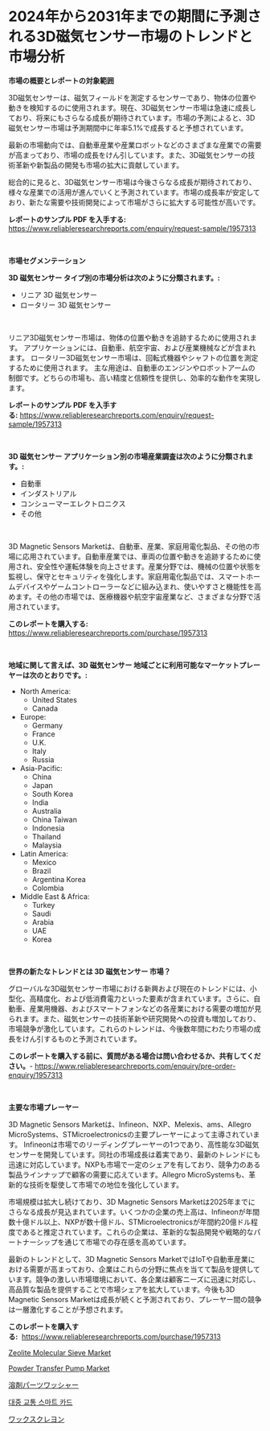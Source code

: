 <p><h1>2024年から2031年までの期間に予測される3D磁気センサー市場のトレンドと市場分析</h1></p><p><strong>市場の概要とレポートの対象範囲</strong></p>
<p><p>3D磁気センサーは、磁気フィールドを測定するセンサーであり、物体の位置や動きを検知するのに使用されます。現在、3D磁気センサー市場は急速に成長しており、将来にもさらなる成長が期待されています。市場の予測によると、3D磁気センサー市場は予測期間中に年率5.1%で成長すると予想されています。</p><p>最新の市場動向では、自動車産業や産業ロボットなどのさまざまな産業での需要が高まっており、市場の成長をけん引しています。また、3D磁気センサーの技術革新や新製品の開発も市場の拡大に貢献しています。</p><p>総合的に見ると、3D磁気センサー市場は今後さらなる成長が期待されており、様々な産業での活用が進んでいくと予測されています。市場の成長率が安定しており、新たな需要や技術開発によって市場がさらに拡大する可能性が高いです。</p></p>
<p><strong>レポートのサンプル PDF を入手する:</strong> <a href="https://www.reliableresearchreports.com/enquiry/request-sample/1957313">https://www.reliableresearchreports.com/enquiry/request-sample/1957313</a></p>
<p>&nbsp;</p>
<p><strong>市場セグメンテーション</strong></p>
<p><strong>3D 磁気センサー タイプ別の市場分析は次のように分類されます。:</strong></p>
<p><ul><li>リニア 3D 磁気センサー</li><li>ロータリー 3D 磁気センサー</li></ul></p>
<p>&nbsp;</p>
<p><p>リニア3D磁気センサー市場は、物体の位置や動きを追跡するために使用されます。 アプリケーションには、自動車、航空宇宙、および産業機械などが含まれます。 ロータリー3D磁気センサー市場は、回転式機器やシャフトの位置を測定するために使用されます。 主な用途は、自動車のエンジンやロボットアームの制御です。どちらの市場も、高い精度と信頼性を提供し、効率的な動作を実現します。</p></p>
<p><strong>レポートのサンプル PDF を入手する:</strong>&nbsp;<a href="https://www.reliableresearchreports.com/enquiry/request-sample/1957313">https://www.reliableresearchreports.com/enquiry/request-sample/1957313</a></p>
<p>&nbsp;</p>
<p><strong> 3D 磁気センサー アプリケーション別の市場産業調査は次のように分類されます。:</strong></p>
<p><ul><li>自動車</li><li>インダストリアル</li><li>コンシューマーエレクトロニクス</li><li>その他</li></ul></p>
<p>&nbsp;</p>
<p><p>3D Magnetic Sensors Marketは、自動車、産業、家庭用電化製品、その他の市場に応用されています。自動車産業では、車両の位置や動きを追跡するために使用され、安全性や運転体験を向上させます。産業分野では、機械の位置や状態を監視し、保守とセキュリティを強化します。家庭用電化製品では、スマートホームデバイスやゲームコントローラーなどに組み込まれ、使いやすさと機能性を高めます。その他の市場では、医療機器や航空宇宙産業など、さまざまな分野で活用されています。</p></p>
<p><strong>このレポートを購入する:</strong>&nbsp; <a href="https://www.reliableresearchreports.com/purchase/1957313">https://www.reliableresearchreports.com/purchase/1957313</a></p>
<p>&nbsp;</p>
<p><strong>地域に関して言えば、3D 磁気センサー 地域ごとに利用可能なマーケットプレーヤーは次のとおりです。:</strong></p>
<p><ul>
    <li>
        North America:
        <ul>
            <li>United States</li>
            <li>Canada</li>
        </ul>
    </li>
    <li>
        Europe:
        <ul>
            <li>Germany</li>
            <li>France</li>
            <li>U.K.</li>
            <li>Italy</li>
            <li>Russia</li>
        </ul>
    </li>
    <li>
        Asia-Pacific:
        <ul>
            <li>China</li>
            <li>Japan</li>
            <li>South Korea</li>
            <li>India</li>
            <li>Australia</li>
            <li>China Taiwan</li>
            <li>Indonesia</li>
            <li>Thailand</li>
            <li>Malaysia</li>
        </ul>
    </li>
    <li>
        Latin America:
        <ul>
            <li>Mexico</li>
            <li>Brazil</li>
            <li>Argentina Korea</li>
            <li>Colombia</li>
        </ul>
    </li>
    <li>
        Middle East & Africa:
        <ul>
            <li>Turkey</li>
            <li>Saudi</li>
            <li>Arabia</li>
            <li>UAE</li>
            <li>Korea</li>
        </ul>
    </li>
    </ul></p>
<p>&nbsp;</p>
<p><strong>世界の新たなトレンドとは 3D 磁気センサー 市場？</strong></p>
<p><p>グローバルな3D磁気センサー市場における新興および現在のトレンドには、小型化、高精度化、および低消費電力といった要素が含まれています。さらに、自動車、産業用機器、およびスマートフォンなどの各産業における需要の増加が見られます。また、磁気センサーの技術革新や研究開発への投資も増加しており、市場競争が激化しています。これらのトレンドは、今後数年間にわたり市場の成長をけん引するものと予測されています。</p></p>
<p><strong>このレポートを購入する前に、質問がある場合は問い合わせるか、共有してください。</strong>- <a href="https://www.reliableresearchreports.com/enquiry/pre-order-enquiry/1957313">https://www.reliableresearchreports.com/enquiry/pre-order-enquiry/1957313</a></p>
<p>&nbsp;</p>
<p><strong>主要な市場プレーヤー</strong></p>
<p><p>3D Magnetic Sensors Marketは、Infineon、NXP、Melexis、ams、Allegro MicroSystems、STMicroelectronicsの主要プレーヤーによって主導されています。 Infineonは市場でのリーディングプレーヤーの1つであり、高性能な3D磁気センサーを開発しています。同社の市場成長は着実であり、最新のトレンドにも迅速に対応しています。NXPも市場で一定のシェアを有しており、競争力のある製品ラインナップで顧客の需要に応えています。Allegro MicroSystemsも、革新的な技術を駆使して市場での地位を強化しています。</p><p>市場規模は拡大し続けており、3D Magnetic Sensors Marketは2025年までにさらなる成長が見込まれています。いくつかの企業の売上高は、Infineonが年間数十億ドル以上、NXPが数十億ドル、STMicroelectronicsが年間約20億ドル程度であると推定されています。これらの企業は、革新的な製品開発や戦略的なパートナーシップを通じて市場での存在感を高めています。</p><p>最新のトレンドとして、3D Magnetic Sensors MarketではIoTや自動車産業における需要が高まっており、企業はこれらの分野に焦点を当てて製品を提供しています。競争の激しい市場環境において、各企業は顧客ニーズに迅速に対応し、高品質な製品を提供することで市場シェアを拡大しています。今後も3D Magnetic Sensors Marketは成長が続くと予測されており、プレーヤー間の競争は一層激化することが予想されます。</p></p>
<p><strong>このレポートを購入する:</strong>&nbsp;&nbsp;<a href="https://www.reliableresearchreports.com/purchase/1957313">https://www.reliableresearchreports.com/purchase/1957313</a></p>
<p><p><a href="https://github.com/CliffMedina6/Market-Research-Report-List-3/blob/main/zeolite-molecular-sieve-market.md">Zeolite Molecular Sieve Market</a></p><p><a href="https://skillful-vermicelli-b89.notion.site/Powder-Transfer-Pump-Market-Growth-Market-Trends-COVID-19-Impact-and-Forecasts-for-period-from-20-857a7654f37447ffab354ed9d3a9db2a">Powder Transfer Pump Market</a></p><p><a href="https://medium.com/@frankfurter35566/%E6%BA%B6%E5%89%A4%E9%83%A8%E5%93%81%E6%B4%97%E6%B5%84%E6%A9%9F%E5%B8%82%E5%A0%B4%E3%81%AE%E5%88%86%E6%9E%90-%E3%82%B0%E3%83%AD%E3%83%BC%E3%83%90%E3%83%AB%E7%94%A3%E6%A5%AD%E3%81%AE%E5%B1%95%E6%9C%9B%E3%81%A8%E4%BA%88%E6%B8%AC-2024%E5%B9%B4%E3%81%8B%E3%82%892031%E5%B9%B4-7e566ede90da">溶剤パーツワッシャー</a></p><p><a href="https://github.com/oajzkywllm460/Market-Research-Report-List-1/blob/main/8275934190904.md">대중 교통 스마트 카드</a></p><p><a href="https://github.com/cbigkbh02719/Market-Research-Report-List-1/blob/main/4976850191060.md">ワックスクレヨン</a></p></p>